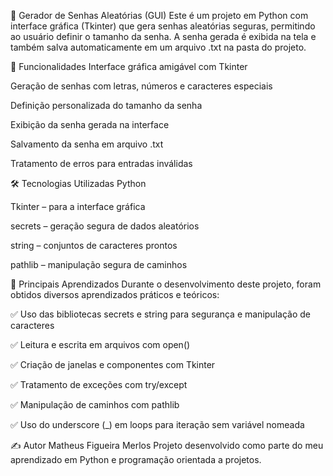 🔐 Gerador de Senhas Aleatórias (GUI)
Este é um projeto em Python com interface gráfica (Tkinter) que gera senhas aleatórias seguras, permitindo ao usuário definir o tamanho da senha. A senha gerada é exibida na tela e também salva automaticamente em um arquivo .txt na pasta do projeto.

📌 Funcionalidades
Interface gráfica amigável com Tkinter

Geração de senhas com letras, números e caracteres especiais

Definição personalizada do tamanho da senha

Exibição da senha gerada na interface

Salvamento da senha em arquivo .txt

Tratamento de erros para entradas inválidas

🛠 Tecnologias Utilizadas
Python

Tkinter – para a interface gráfica

secrets – geração segura de dados aleatórios

string – conjuntos de caracteres prontos

pathlib – manipulação segura de caminhos

🧠 Principais Aprendizados
Durante o desenvolvimento deste projeto, foram obtidos diversos aprendizados práticos e teóricos:

✅ Uso das bibliotecas secrets e string para segurança e manipulação de caracteres

✅ Leitura e escrita em arquivos com open()

✅ Criação de janelas e componentes com Tkinter

✅ Tratamento de exceções com try/except

✅ Manipulação de caminhos com pathlib

✅ Uso do underscore (_) em loops para iteração sem variável nomeada

✍️ Autor
Matheus Figueira Merlos
Projeto desenvolvido como parte do meu aprendizado em Python e programação orientada a projetos.


